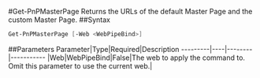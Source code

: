 #Get-PnPMasterPage
Returns the URLs of the default Master Page and the custom Master Page.
##Syntax
```powershell
Get-PnPMasterPage [-Web <WebPipeBind>]
```


##Parameters
Parameter|Type|Required|Description
---------|----|--------|-----------
|Web|WebPipeBind|False|The web to apply the command to. Omit this parameter to use the current web.|
